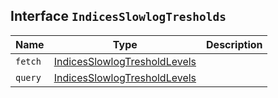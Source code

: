 ## Interface `IndicesSlowlogTresholds`

| Name | Type | Description |
| - | - | - |
| `fetch` | [IndicesSlowlogTresholdLevels](./IndicesSlowlogTresholdLevels.md) | &nbsp; |
| `query` | [IndicesSlowlogTresholdLevels](./IndicesSlowlogTresholdLevels.md) | &nbsp; |
